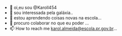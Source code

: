 - 👋 oi,eu sou @Karoll454
- 👀 sou interessada pela galáxia..
- 🌱 estou aprendendo coisas novas na escola...
- 💞️ procuro colaborar no que eu poder ...
- 📫 How to reach me karol.almeida@escola.pr.gov.br...

<!---
Karoll454/Karoll454 is a ✨ special ✨ repository because its `README.md` (this file) appears on your GitHub profile.
You can click the Preview link to take a look at your changes.
--->
